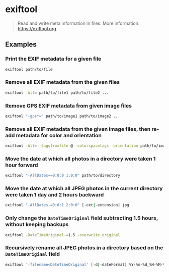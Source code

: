 # exiftool

> Read and write meta information in files. More information: <https://exiftool.org>.

## Examples

### Print the EXIF metadata for a given file

```bash
exiftool path/to/file
```

### Remove all EXIF metadata from the given files

```bash
exiftool -All= path/to/file1 path/to/file2 ...
```

### Remove GPS EXIF metadata from given image files

```bash
exiftool "-gps*=" path/to/image1 path/to/image2 ...
```

### Remove all EXIF metadata from the given image files, then re-add metadata for color and orientation

```bash
exiftool -All= -tagsfromfile @ -colorspacetags -orientation path/to/image1 path/to/image2 ...
```

### Move the date at which all photos in a directory were taken 1 hour forward

```bash
exiftool "-AllDates+=0:0:0 1:0:0" path/to/directory
```

### Move the date at which all JPEG photos in the current directory were taken 1 day and 2 hours backward

```bash
exiftool "-AllDates-=0:0:1 2:0:0" [-ext|-extension] jpg
```

### Only change the `DateTimeOriginal` field subtracting 1.5 hours, without keeping backups

```bash
exiftool -DateTimeOriginal-=1.5 -overwrite_original
```

### Recursively rename all JPEG photos in a directory based on the `DateTimeOriginal` field

```bash
exiftool '-filename<DateTimeOriginal' [-d|-dateFormat] %Y-%m-%d_%H-%M-%S%%lc.%%e path/to/directory [-r|-recurse] [-ext|-extension] jpg
```
